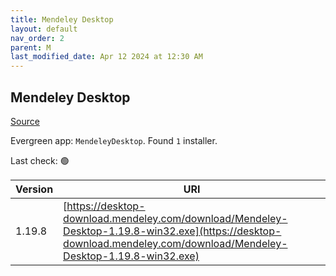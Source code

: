 ```yaml
---
title: Mendeley Desktop
layout: default
nav_order: 2
parent: M
last_modified_date: Apr 12 2024 at 12:30 AM
---
```


## Mendeley Desktop

[Source](https://www.mendeley.com/)

Evergreen app: `MendeleyDesktop`. Found `1` installer.

Last check: 🟢

| Version | URI                                                                                                                                                                  |
| ------- | -------------------------------------------------------------------------------------------------------------------------------------------------------------------- |
| 1.19.8  | [https://desktop-download.mendeley.com/download/Mendeley-Desktop-1.19.8-win32.exe](https://desktop-download.mendeley.com/download/Mendeley-Desktop-1.19.8-win32.exe) |
